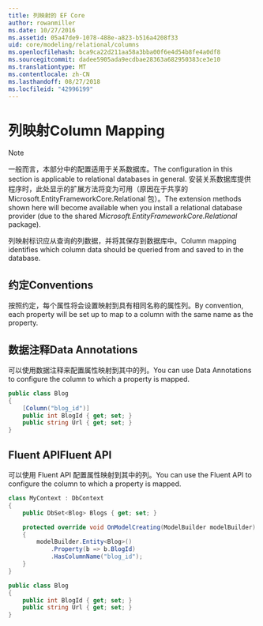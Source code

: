 ```yaml
---
title: 列映射的 EF Core
author: rowanmiller
ms.date: 10/27/2016
ms.assetid: 05a47de9-1078-488e-a823-b516a4208f33
uid: core/modeling/relational/columns
ms.openlocfilehash: bca9ca22d211aa58a3bba00f6e4d54b8fe4a0df8
ms.sourcegitcommit: dadee5905ada9ecdbae28363a682950383ce3e10
ms.translationtype: MT
ms.contentlocale: zh-CN
ms.lasthandoff: 08/27/2018
ms.locfileid: "42996199"
---
```

# <a name="column-mapping"></a><span data-ttu-id="1956d-102">列映射</span><span class="sxs-lookup"><span data-stu-id="1956d-102">Column Mapping</span></span>

> [!NOTE]  
> <span data-ttu-id="1956d-103">一般而言，本部分中的配置适用于关系数据库。</span><span class="sxs-lookup"><span data-stu-id="1956d-103">The configuration in this section is applicable to relational databases in general.</span></span> <span data-ttu-id="1956d-104">安装关系数据库提供程序时，此处显示的扩展方法将变为可用（原因在于共享的 Microsoft.EntityFrameworkCore.Relational 包）。</span><span class="sxs-lookup"><span data-stu-id="1956d-104">The extension methods shown here will become available when you install a relational database provider (due to the shared *Microsoft.EntityFrameworkCore.Relational* package).</span></span>

<span data-ttu-id="1956d-105">列映射标识应从查询的列数据，并将其保存到数据库中。</span><span class="sxs-lookup"><span data-stu-id="1956d-105">Column mapping identifies which column data should be queried from and saved to in the database.</span></span>

## <a name="conventions"></a><span data-ttu-id="1956d-106">约定</span><span class="sxs-lookup"><span data-stu-id="1956d-106">Conventions</span></span>

<span data-ttu-id="1956d-107">按照约定，每个属性将会设置映射到具有相同名称的属性列。</span><span class="sxs-lookup"><span data-stu-id="1956d-107">By convention, each property will be set up to map to a column with the same name as the property.</span></span>

## <a name="data-annotations"></a><span data-ttu-id="1956d-108">数据注释</span><span class="sxs-lookup"><span data-stu-id="1956d-108">Data Annotations</span></span>

<span data-ttu-id="1956d-109">可以使用数据注释来配置属性映射到其中的列。</span><span class="sxs-lookup"><span data-stu-id="1956d-109">You can use Data Annotations to configure the column to which a property is mapped.</span></span>

<!-- [!code-csharp[Main](samples/core/relational/Modeling/DataAnnotations/Samples/Relational/Column.cs?highlight=3)] -->
``` csharp
public class Blog
{
    [Column("blog_id")]
    public int BlogId { get; set; }
    public string Url { get; set; }
}
```

## <a name="fluent-api"></a><span data-ttu-id="1956d-110">Fluent API</span><span class="sxs-lookup"><span data-stu-id="1956d-110">Fluent API</span></span>

<span data-ttu-id="1956d-111">可以使用 Fluent API 配置属性映射到其中的列。</span><span class="sxs-lookup"><span data-stu-id="1956d-111">You can use the Fluent API to configure the column to which a property is mapped.</span></span>

<!-- [!code-csharp[Main](samples/core/relational/Modeling/FluentAPI/Samples/Relational/Column.cs?highlight=7,8,9)] -->
``` csharp
class MyContext : DbContext
{
    public DbSet<Blog> Blogs { get; set; }

    protected override void OnModelCreating(ModelBuilder modelBuilder)
    {
        modelBuilder.Entity<Blog>()
            .Property(b => b.BlogId)
            .HasColumnName("blog_id");
    }
}

public class Blog
{
    public int BlogId { get; set; }
    public string Url { get; set; }
}
```
